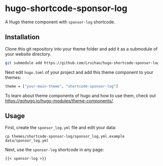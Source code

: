 # hugo-shortcode-sponsor-log

A Hugo theme component with `sponsor-log` shortcode.

## Installation

Clone this git repository into your theme folder and add it as a submodule of your website directory.

```bash
git submodule add https://github.com/Lruihao/hugo-shortcode-sponsor-log.git themes/shortcode-sponsor-log
```

Next edit `hugo.toml` of your project and add this theme component to your themes:

```bash
theme = ["your-main-theme", "shortcode-sponsor-log"]
```

To learn about theme components of hugo and how to use them, check out <https://gohugo.io/hugo-modules/theme-components/>.

## Usage

First, create the `sponsor_log.yml` file and edit your data:

```
cp themes/shortcode-sponsor-log/sponsor_log.yml.example data/sponsor_log.yml
```

Next, use the `sponsor-log` shortcode in any page:

```markdown
{{< sponsor-log >}}
```

